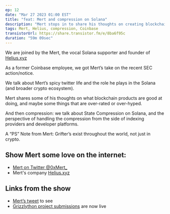 ```yaml
---
ep: 12
date: "Mar 27 2023 01:00 EST"
title: "feat: Mert and compression on Solana"
description: "Mert stops in to share his thoughts on creating blockchain products, his spicy twitter lifestyle of fighting Solana FUD, and state compression."
tags: Mert, Helius, compression, Coinbase
transistorUrl: https://share.transistor.fm/e/8ba6f95c
duration: "59m 09sec"
---
```


We are joined by the Mert, the vocal Solana supporter and founder of [Helius.xyz](http://Helius.xyz)

As a former Coinbase employee, we got Mert’s take on the recent SEC action/notice.

We talk about Mert’s spicy twitter life and the role he plays in the Solana (and broader crypto ecosystem).

Mert shares some of his thoughts on what blockchain products are good at doing, and maybe some things that are over-rated or over-hyped.

And then compression: we talk about State Compression on Solana, and the perspective of handling the compression from the side of indexing providers and developer platforms.

A “PS” Note from Mert: Grifter’s exist throughout the world, not just in crypto.

## Show Mert some love on the internet:

- [Mert on Twitter @0xMert\_](https://twitter.com/0xMert_)
- Mert's company [Helius.xyz](http://Helius.xyz)

## Links from the show

- [Mert’s tweet](https://twitter.com/0xMert_/status/1639096565942870016) to see
- [Grizzlython project submissions](https://solana.com/grizzlython/projects) are now live

